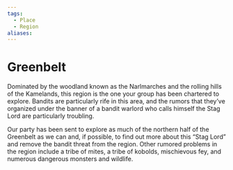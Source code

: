 ```yaml
---
tags:
  - Place
  - Region
aliases:
---
```

# Greenbelt
Dominated by the woodland known as the Narlmarches and the rolling hills of the Kamelands, this region is the one your group has been chartered to explore. Bandits are particularly rife in this area, and the rumors that they’ve organized under the banner of a bandit warlord who calls himself the Stag Lord are particularly troubling. 

Our party has been sent to explore as much of the northern half of the Greenbelt as we can and, if possible, to find out more about this “Stag Lord” and remove the bandit threat from the region. Other rumored problems in the region include a tribe of mites, a tribe of kobolds, mischievous fey, and numerous dangerous monsters and wildlife.
